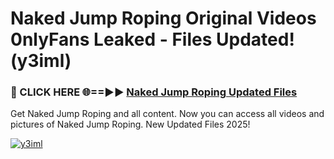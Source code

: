 # Naked Jump Roping Original Videos 0nlyFans Leaked - Files Updated! (y3iml)

<h3>🔴 CLICK HERE 🌐==►► <a href="https://tinyurl.com/up5wt9bj" rel="nofollow">Naked Jump Roping Updated Files</a></h3>

Get Naked Jump Roping and all content. Now you can access all videos and pictures of Naked Jump Roping. New Updated Files 2025!

[![y3iml](https://i.imgur.com/ABiUzMV.gif)](https://tinyurl.com/up5wt9bj)

